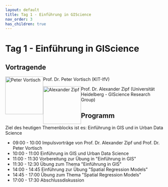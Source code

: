 ```yaml
---
layout: default
title: Tag 1 - Einführung in GIScience
nav_order: 3
has_children: true
---
```


# Tag 1 - Einführung in GIScience
## Vortragende

<p>
<img src="https://raw.githubusercontent.com/heikalab/urbandatascience/main/images/vortisch.jpg" alt="Peter Vortisch" style="float:left; width:120px;height:120px;">
Prof. Dr. Peter Vortisch (KIT-IfV)
</p>

<p>
<img src="https://raw.githubusercontent.com/heikalab/urbandatascience/main/images/zipf.jpg" alt="Alexander Zipf" style="float:left; width:120px;height:120px;">
Prof. Dr. Alexander Zipf (Universität Heidelberg - GIScience Research Group)
</p>

## Programm
Ziel des heutigen Themenblocks ist es: Einführung in GIS und in Urban Data Science
*	09:00 - 10:00 Impulsvorträge von Prof. Dr. Alexander Zipf und Prof. Dr. Peter Vortisch
*	10:00 - 11:00 Einführung in GIS und Urban Data Science
*	11:00 - 11:30 Vorbereitung zur Übung in "Einführung in GIS"
*	11:30 - 12:30 Übung zum Thema "Einführung in GIS"
*	14:00 - 14:45 Einführung zur Übung "Spatial Regression Models"
*	14:45 - 17:00 Übung zum Thema "Spatial Regression Models"
*	17:00 - 17:30 Abschlussdiskussion 
